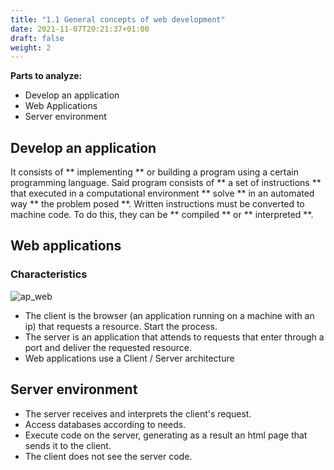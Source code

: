 ```yaml
---
title: "1.1 General concepts of web development"
date: 2021-11-07T20:21:37+01:00
draft: false
weight: 2
---
```

**Parts to analyze:**
+ Develop an application
+ Web Applications
+ Server environment
## Develop an application
It consists of ** implementing ** or building a program using a certain programming language.
Said program consists of ** a set of instructions ** that executed in a computational environment ** solve ** in an automated way ** the problem posed **.
Written instructions must be converted to machine code. To do this, they can be ** compiled ** or ** interpreted **.
## Web applications
### Characteristics
![ap_web](/images/ap_web.png)
+ The client is the browser (an application running on a machine with an ip) that requests a resource. Start the process.
+ The server is an application that attends to requests that enter through a port and deliver the requested resource.
+ Web applications use a Client / Server architecture
## Server environment
+ The server receives and interprets the client's request.
+ Access databases according to needs.
+ Execute code on the server, generating as a result an html page that sends it to the client.
+ The client does not see the server code.